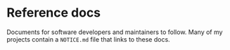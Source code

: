 # Reference docs

Documents for software developers and maintainers to follow.
Many of my projects contain a `NOTICE.md` file that links to these docs.
